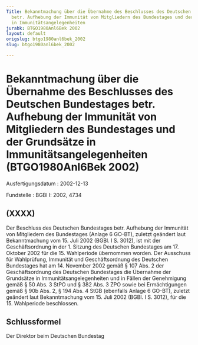 ```yaml
---
Title: Bekanntmachung über die Übernahme des Beschlusses des Deutschen Bundestages
  betr. Aufhebung der Immunität von Mitgliedern des Bundestages und der Grundsätze
  in Immunitätsangelegenheiten
jurabk: BTGO1980Anl6Bek 2002
layout: default
origslug: btgo1980anl6bek_2002
slug: btgo1980anl6bek_2002

---
```


# Bekanntmachung über die Übernahme des Beschlusses des Deutschen Bundestages betr. Aufhebung der Immunität von Mitgliedern des Bundestages und der Grundsätze in Immunitätsangelegenheiten (BTGO1980Anl6Bek 2002)

Ausfertigungsdatum
:   2002-12-13

Fundstelle
:   BGBl I: 2002, 4734



## (XXXX)

Der Beschluss des Deutschen Bundestages betr. Aufhebung der Immunität von Mitgliedern des Bundestages (Anlage 6 GO-BT), zuletzt geändert laut Bekanntmachung vom 15. Juli 2002 (BGBl. I S. 3012), ist mit der Geschäftsordnung in der 1. Sitzung des Deutschen Bundestages am 17. Oktober 2002 für die 15. Wahlperiode übernommen worden.
Der Ausschuss für Wahlprüfung, Immunität und Geschäftsordnung des Deutschen Bundestages hat am 14. November 2002 gemäß § 107 Abs. 2 der Geschäftsordnung des Deutschen Bundestages die Übernahme der Grundsätze in Immunitätsangelegenheiten und in Fällen der Genehmigung gemäß § 50 Abs. 3 StPO und § 382 Abs. 3 ZPO sowie bei Ermächtigungen gemäß § 90b Abs. 2, § 194 Abs. 4 StGB (ebenfalls Anlage 6 GO-BT), zuletzt geändert laut Bekanntmachung vom 15. Juli 2002 (BGBl. I S. 3012), für die 15. Wahlperiode beschlossen.


## Schlussformel

Der Direktor beim Deutschen Bundestag

